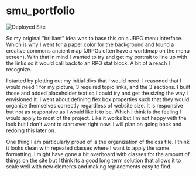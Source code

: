 # smu_portfolio
![Deployed Site](https://github.com/mmorrisonlk/smu_portfolio/blob/main/portfolio-deployed.png?raw=true "Deployed to the Web")

So my original "brilliant" idea was to base this on a JRPG menu interface. Which is why I went for a paper color for the background and found a creative commons ancient map (JRPGs often have a worldmap on the menu screen). With that in mind I wanted to try and get my portrait to line up with the links so it would call back to an RPG stat block. A bit of a reach I recognize. 

I started by plotting out my initial divs that I would need. I reasoned that I would need 1 for my picture, 3 required topic links, and the 3 sections. I built those and added placeholder text so I could try and get the sizing the way I envisioned it. I went about defining flex box properties such that they would organize themselves correctly regardless of website size. It is responsive but not as responsive as I would like it to be. Which I think is the feeling I would apply to most of the project. Like it works but I'm not happy with the look but I don't want to start over right now. I will plan on going back and redoing this later on.

One thing I am particularly proud of is the organization of the css file. I think it looks clean with repeated classes where I want to apply the same formatting. I might have gone a bit overboard with classes for the amount of things on the site but I think its a good long term solution that allows it to scale well with new elements and making replacements easy to find. 
